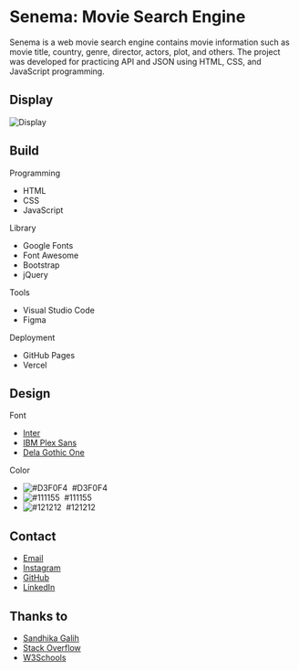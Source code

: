 # Senema: Movie Search Engine
Senema is a web movie search engine contains movie information such as movie title, country, genre, director, actors, plot, and others. The project was developed for practicing API and JSON using HTML, CSS, and JavaScript programming.

## Display
![Display](https://luqmanherifa.site/img/imgsenema.png)

## Build
Programming
  - HTML
  - CSS
  - JavaScript

Library
  - Google Fonts
  - Font Awesome
  - Bootstrap
  - jQuery

Tools
  - Visual Studio Code
  - Figma

Deployment
  - GitHub Pages
  - Vercel

## Design
Font
  - [Inter](https://fonts.google.com/specimen/Inter)
  - [IBM Plex Sans](https://fonts.google.com/specimen/IBM+Plex+Sans)
  - [Dela Gothic One](https://fonts.google.com/specimen/Dela+Gothic+One)

Color
  - ![#D3F0F4](https://placehold.co/20x20/D3F0F4/D3F0F4.png)  #D3F0F4
  - ![#111155](https://placehold.co/20x20/111155/111155.png)  #111155
  - ![#121212](https://placehold.co/20x20/121212/121212.png)  #121212

## Contact
  - [Email](mailto:luqmanherifa@gmail.com)
  - [Instagram](https://www.instagram.com/luqmanherifa)
  - [GitHub](https://github.com/luqmanherifa)
  - [LinkedIn](https://www.linkedin.com/in/luqmanherifa)

## Thanks to
  - [Sandhika Galih](https://github.com/sandhikagalih)
  - [Stack Overflow](https://stackoverflow.com)
  - [W3Schools](https://www.w3schools.com)
